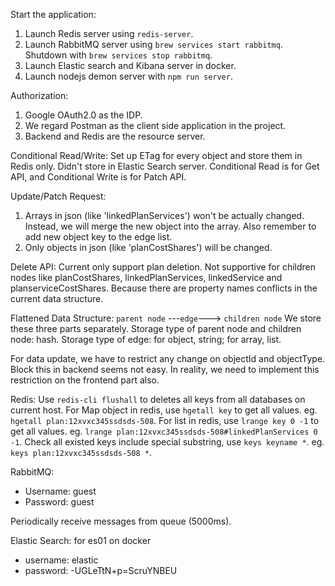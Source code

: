 Start the application:
1. Launch Redis server using `redis-server`.
2. Launch RabbitMQ server using `brew services start rabbitmq`. Shutdown with `brew services stop rabbitmq`.
3. Launch Elastic search and Kibana server in docker.
4. Launch nodejs demon server with `npm run server`.


Authorization:
1. Google OAuth2.0 as the IDP.
2. We regard Postman as the client side application in the project.
3. Backend and Redis are the resource server.


Conditional Read/Write:
Set up ETag for every object and store them in Redis only. Didn't store in Elastic Search server. Conditional Read is for Get API, and Conditional Write is for Patch API.


Update/Patch Request: 
1. Arrays in json (like 'linkedPlanServices') won't be actually changed. Instead, we will merge the new object into the array. Also remember to add new object key to the edge list.  
2. Only objects in json (like 'planCostShares') will be changed.


Delete API:
Current only support plan deletion. Not supportive for children nodes like planCostShares, linkedPlanServices, linkedService and planserviceCostShares. Because there are property names conflicts in the current data structure.


Flattened Data Structure:
`parent node` ---`edge`---> `children node`
We store these three parts separately. Storage type of parent node and children node: hash. Storage type of edge: for object, string; for array, list.

For data update, we have to restrict any change on objectId and objectType. Block this in backend seems not easy. In reality, we need to implement this restriction on the frontend part also.


Redis:
Use `redis-cli flushall` to deletes all keys from all databases on current host.
For Map object in redis, use `hgetall key` to get all values. eg. `hgetall plan:12xvxc345ssdsds-508`.
For list in redis, use `lrange key 0 -1` to get all values. eg. `lrange plan:12xvxc345ssdsds-508#linkedPlanServices 0 -1`.
Check all existed keys include special substring, use `keys keyname *`. eg. `keys plan:12xvxc345ssdsds-508 *`.


RabbitMQ:
- Username: guest
- Password: guest

Periodically receive messages from queue (5000ms).


Elastic Search:
for es01 on docker
- username: elastic
- password: -UGLeTtN+p=ScruYNBEU